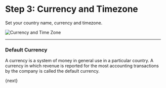 # Step 3: Currency and Timezone

Set your country name, currency and timezone.

![Currency and Time Zone](/assets/erpnext_org/images/user-guide/setup-wizard/setup-wizard-2.png)

---

### Default Currency

A currency is a system of money in general use in a particular country. A currency in which revenue is reported for the most accounting transactions by the company is called the default currency.

{next}

